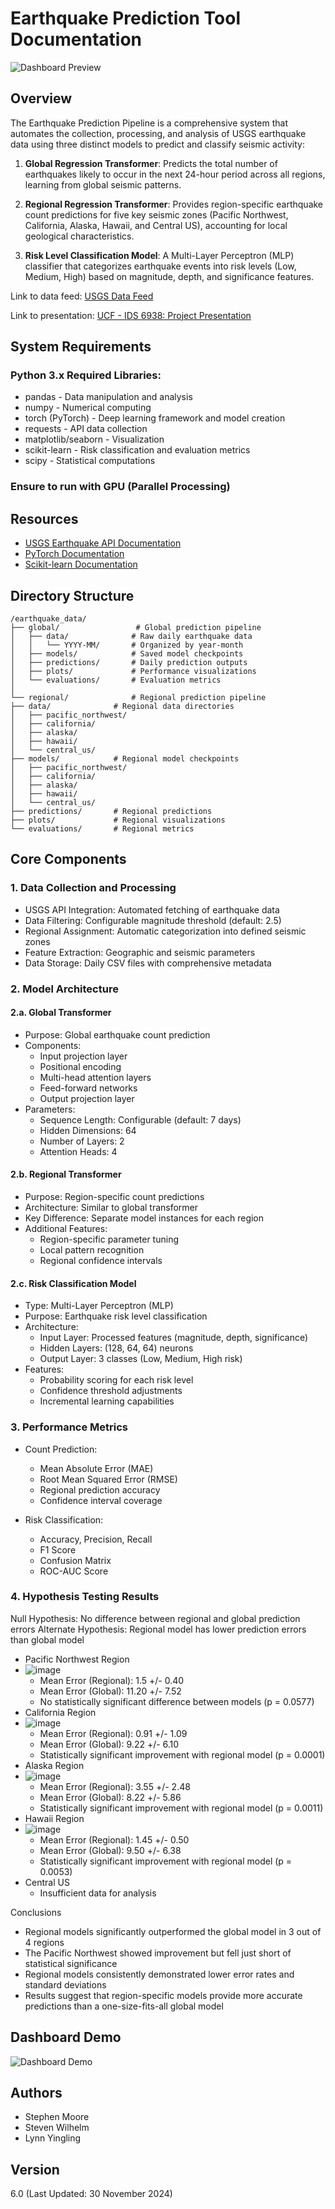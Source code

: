# Earthquake Prediction Tool Documentation

![Dashboard Preview](map.jpg)

## Overview
The Earthquake Prediction Pipeline is a comprehensive system that automates the collection, processing, and analysis of USGS earthquake data using three distinct models to predict and classify seismic activity:

1. **Global Regression Transformer**: Predicts the total number of earthquakes likely to occur in the next 24-hour period across all regions, learning from global seismic patterns.

2. **Regional Regression Transformer**: Provides region-specific earthquake count predictions for five key seismic zones (Pacific Northwest, California, Alaska, Hawaii, and Central US), accounting for local geological characteristics.

3. **Risk Level Classification Model**: A Multi-Layer Perceptron (MLP) classifier that categorizes earthquake events into risk levels (Low, Medium, High) based on magnitude, depth, and significance features.

Link to data feed: [USGS Data Feed](https://earthquake.usgs.gov/earthquakes/feed/)

Link to presentation: [UCF - IDS 6938: Project Presentation](https://youtu.be/Czvyl98B_V8)

## System Requirements

### Python 3.x Required Libraries:
- pandas - Data manipulation and analysis
- numpy - Numerical computing
- torch (PyTorch) - Deep learning framework and model creation
- requests - API data collection
- matplotlib/seaborn - Visualization
- scikit-learn - Risk classification and evaluation metrics
- scipy - Statistical computations

### Ensure to run with GPU (Parallel Processing)

## Resources
- [USGS Earthquake API Documentation](https://earthquake.usgs.gov/fdsnws/event/1/)
- [PyTorch Documentation](https://pytorch.org/docs/stable/index.html)
- [Scikit-learn Documentation](https://scikit-learn.org/stable/)

## Directory Structure

```
/earthquake_data/
├── global/                 # Global prediction pipeline
│   ├── data/              # Raw daily earthquake data
│   │   └── YYYY-MM/       # Organized by year-month
│   ├── models/            # Saved model checkpoints
│   ├── predictions/       # Daily prediction outputs
│   ├── plots/             # Performance visualizations
│   └── evaluations/       # Evaluation metrics
│
└── regional/              # Regional prediction pipeline
├── data/              # Regional data directories
│   ├── pacific_northwest/
│   ├── california/
│   ├── alaska/
│   ├── hawaii/
│   └── central_us/
├── models/            # Regional model checkpoints
│   ├── pacific_northwest/
│   ├── california/
│   ├── alaska/
│   ├── hawaii/
│   └── central_us/
├── predictions/       # Regional predictions
├── plots/             # Regional visualizations
└── evaluations/       # Regional metrics
```

## Core Components

### 1. Data Collection and Processing
- USGS API Integration: Automated fetching of earthquake data
- Data Filtering: Configurable magnitude threshold (default: 2.5)
- Regional Assignment: Automatic categorization into defined seismic zones
- Feature Extraction: Geographic and seismic parameters
- Data Storage: Daily CSV files with comprehensive metadata

### 2. Model Architecture

#### 2.a. Global Transformer
- Purpose: Global earthquake count prediction
- Components:
  - Input projection layer
  - Positional encoding
  - Multi-head attention layers
  - Feed-forward networks
  - Output projection layer
- Parameters:
  - Sequence Length: Configurable (default: 7 days)
  - Hidden Dimensions: 64
  - Number of Layers: 2
  - Attention Heads: 4

#### 2.b. Regional Transformer
- Purpose: Region-specific count predictions
- Architecture: Similar to global transformer
- Key Difference: Separate model instances for each region
- Additional Features:
  - Region-specific parameter tuning
  - Local pattern recognition
  - Regional confidence intervals

#### 2.c. Risk Classification Model
- Type: Multi-Layer Perceptron (MLP)
- Purpose: Earthquake risk level classification
- Architecture:
  - Input Layer: Processed features (magnitude, depth, significance)
  - Hidden Layers: (128, 64, 64) neurons
  - Output Layer: 3 classes (Low, Medium, High risk)
- Features:
  - Probability scoring for each risk level
  - Confidence threshold adjustments
  - Incremental learning capabilities

### 3. Performance Metrics
- Count Prediction:
  - Mean Absolute Error (MAE)
  - Root Mean Squared Error (RMSE)
  - Regional prediction accuracy
  - Confidence interval coverage

- Risk Classification:
  - Accuracy, Precision, Recall
  - F1 Score
  - Confusion Matrix
  - ROC-AUC Score

### 4. Hypothesis Testing Results
Null Hypothesis: No difference between regional and global prediction errors
Alternate Hypothesis: Regional model has lower prediction errors than global model
  
- Pacific Northwest Region
- ![image](https://github.com/user-attachments/assets/64928f55-79bb-4eda-95de-e5da8031b09e)
    - Mean Error (Regional): 1.5 +/- 0.40
    - Mean Error (Global): 11.20 +/- 7.52
    - No statistically significant difference between models (p = 0.0577)
- California Region
- ![image](https://github.com/user-attachments/assets/111975ac-64ed-4d9a-9210-4b165b64f648)
    - Mean Error (Regional): 0.91 +/- 1.09
    - Mean Error (Global): 9.22 +/- 6.10
    - Statistically significant improvement with regional model (p = 0.0001)   
- Alaska Region
- ![image](https://github.com/user-attachments/assets/36354915-6774-419d-9478-223fb2c764a5)
    - Mean Error (Regional): 3.55 +/- 2.48
    - Mean Error (Global): 8.22 +/- 5.86
    - Statistically significant improvement with regional model (p = 0.0011) 
- Hawaii Region
- ![image](https://github.com/user-attachments/assets/c01b1607-92e9-4d50-a330-fed47eaf4078)
    - Mean Error (Regional): 1.45 +/- 0.50
    - Mean Error (Global): 9.50 +/- 6.38
    - Statistically significant improvement with regional model (p = 0.0053)
- Central US
  - Insufficient data for analysis   

Conclusions
  - Regional models significantly outperformed the global model in 3 out of 4 regions
  - The Pacific Northwest showed improvement but fell just short of statistical significance
  - Regional models consistently demonstrated lower error rates and standard deviations
  - Results suggest that region-specific models provide more accurate predictions than a one-size-fits-all global model


## Dashboard Demo
![Dashboard Demo](Dashboard_Demo.gif)

## Authors
- Stephen Moore
- Steven Wilhelm
- Lynn Yingling

## Version
6.0 (Last Updated: 30 November 2024)
